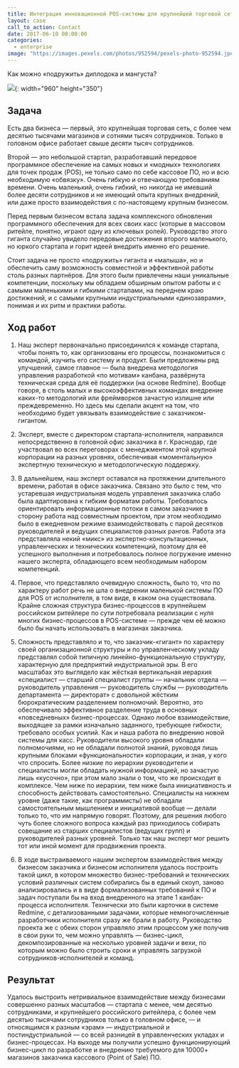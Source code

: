 ```yaml
---
title: Интеграция инновационной POS-системы для крупнейшей торговой сети
layout: case
call_to_action: Contact
date: 2017-06-10 00:00:00
categories:
  - enterprise
image: "https://images.pexels.com/photos/952594/pexels-photo-952594.jpeg?auto=compress&cs=tinysrgb&w=600&h=450"
---
```


Как можно «подружить» диплодока и мангуста?

![](https://images.pexels.com/photos/952594/pexels-photo-952594.jpeg?auto=compress&cs=tinysrgb&w=960){: width="960" height="350"}

## Задача

Есть два бизнеса — первый, это крупнейшая торговая сеть, с более чем десятью тысячами магазинов и сотнями тысяч сотрудников. Только в головном офисе работает свыше десяти тысяч сотрудников. 

Второй — это небольшой стартап, разработавший передовое программное обеспечение на самых новых и «модных» технологиях для точек продаж (POS), не только само по себе кассовое ПО, но и всю необходимую «обвязку». Очень гибкую и отвечающую требованиям времени. Очень маленький, очень гибкий, но никогда не имевший более десяти сотрудников и не имеющий опыта крупных внедрений, или даже просто взаимодействия с по-настоящему крупным бизнесом.

Перед первым бизнесом встала задача комплексного обновления программного обеспечения для всех своих касс (которые в массовом ритейле, понятно, играют одну из ключевых ролей). Руководство этого гиганта случайно увидело передовые достижения второго маленького, но юркого стартапа и горит идеей внедрить именно его решение.

Стоит задача не просто «подружить» гиганта и «малыша», но и обеспечить саму возможность  совместной и эффективной работы столь разных партнёров. Для этого были привлечены наши уникальные компетенции, поскольку мы обладаем обширным опытом работы и с самыми маленькими и гибкими стартапами, на переднем краю достижений, и с самыми крупными индустриальными «динозаврами», понимая и их ритм и практики работы.

## Ход работ

1. Наш эксперт первоначально присоединился к команде стартапа, чтобы понять то, как организованы его процессы, познакомиться с командой, изучить его систему и продукт. Были предложены ряд улучшений, самое главное — была внедрена методология управления разработкой «по мотивам» канбана, развёрнута техническая среда для её поддержки (на основе Redmine). Вообще говоря, в столь малых и высокоэффективных командах внедрение каких-то методологий или фреймворков зачастую излишне или преждевременно. Но здесь мы сделали акцент на том, что необходимо будет увязывать взаимодействие с заказчиком-гигантом.

2. Эксперт, вместе с директором стартапа-исполнителя, направился непосредственно в головной офис заказчика в г. Краснодар, где участвовал во всех переговорах с менеджментом этой крупной корпорации на разных уровнях, обеспечивая «моментальную» экспертную техническую и методологическую поддержку.

3. В дальнейшем, наш эксперт оставался на протяжении длительного времени, работая в офисе заказчика. Связано это было с тем, что устаревшая индустриальная модель управления заказчика слабо была адаптирована к гибким форматам работы. Требовалось ориентировать информационные потоки в самом заказчике в сторону работа над совместным проектом, при этом необходимо было в ежедневном режиме взаимодействовать с парой десятков руководителей и ведущих специалистов разных рангов. Работа эта представляла некий «микс» из экспертно-консультационных, управленческих и технических компетенций, поэтому для её успешного выполнения и потребовалось полное погружение именно нашего эксперта, обладающего всем необходимым набором компетенций.

4. Первое, что представляло очевидную сложность, было то, что по характеру работ речь не шла о внедрении маленькой системы ПО для POS от исполнителя, в том виде, в каком она существовала. Крайне сложная структура бизнес-процессов в крупнейшем российском ритейлере по сути потребовала реализации с нуля многих бизнес-процессов в POS-системе — прежде чем её можно было бы начать использовать в магазинах заказчика.

5. Сложность представляло и то, что заказчик-«гигант» по характеру своей организационной структуры и по управленческому укладу представлял собой типичную линейно-функциональную структуру, характерную для предприятий индустриальной эры. В его масштабах это выглядело как жёсткая вертикальная иерархия «специалист — старший специалист группы — начальник  отдела — руководитель управления — руководитель службы — руководитель департамента — директорат» с довольной жёстким бюрократическим разделением полномочий. Вероятно, это обеспечивало эффективное разделение труда в основных «повседневных» бизнес-процессах. Однако любое взаимодействие, выходящее за рамки изначально заданного, требующее гибкости, требовало особых усилий. Как и наша работа по внедрению новой системы для касс. Руководители высокого уровня обладали полномочиями, но не обладали полнотой знаний, руководя лишь крупными блоками «функциональности» корпорации, и зная, у кого что спросить. Более низкие по иерархии руководители и специалисты могли обладать нужной информацией, но зачастую лишь «кусочно», при этом мало знали о том, что же происходит в комплексе. Чем ниже по иерархии, тем ниже была инициативность и способность действовать самостоятельно. Специалисты на нижнем уровне (даже такие, как программисты) не обладали самостоятельным мышлением и инициативой вообще — делали только то, что им напрямую говорят. Поэтому, для решения любого чуть более сложного вопроса каждый раз приходилось собирать совещание из старших специалистов (ведущих групп) и руководителей разных уровней. Только так наш эксперт мог решить тот или иной момент для продвижения проекта.

6.  В ходе выстраиваемого нашим экспертом взаимодействия между бизнесом заказчика и бизнесом исполнителя удалось построить такой цикл, в котором множество бизнес-требований и технических условий различных систем собирались бы в единый скоуп, заново анализировались и в виде формализованных требований к ПО и задач поступали бы на вход внедренного на этапе 1 канбан-процесса исполнителя. Технически это были карточки в системе Redmine, с детализованными задачами, которые немногочисленные разработчики исполнителя сразу же брали в работу. Руководство проекта же с обеих сторон управляло этим процессом уже получив в свои руки то, чем можно управлять — бизнес-цикл, декомпозированные на несколько уровней задачи и вехи, по которым можно было строить сроки и управлять загрузкой сотрудников-исполнителей и команд.

## Результат

Удалось выстроить нетривиальное взаимодействие между бизнесами совершенно разных масштабов — стартапа с менее, чем десятью сотрудниками, и крупнейшего российского ритейлера, с более чем десятью тысячами сотрудников только в головном офисе, — и относящимся к разным «эрам» — индустриальной и постиндустриальной — со всей разницей в управленческих укладах и бизнес-процессах. На выходе мы получили успешно функционирующий бизнес-цикл по разработке и внедрению требуемого для 10000+ магазинов заказчика кассового (Point of Sale) ПО.
